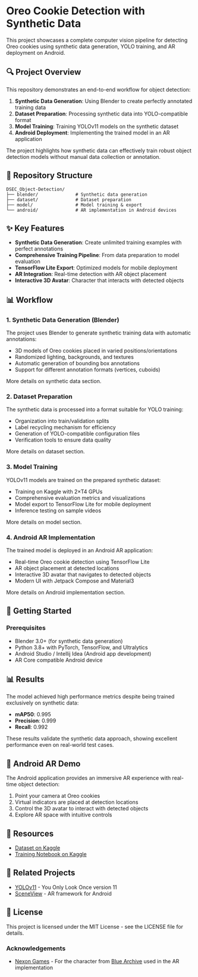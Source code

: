 # Oreo Cookie Detection with Synthetic Data

This project showcases a complete computer vision pipeline for detecting Oreo cookies using synthetic data generation, YOLO training, and AR deployment on Android.

## 🔍 Project Overview

This repository demonstrates an end-to-end workflow for object detection:

1. **Synthetic Data Generation**: Using Blender to create perfectly annotated training data
2. **Dataset Preparation**: Processing synthetic data into YOLO-compatible format
3. **Model Training**: Training YOLOv11 models on the synthetic dataset
4. **Android Deployment**: Implementing the trained model in an AR application

The project highlights how synthetic data can effectively train robust object detection models without manual data collection or annotation.

## 📁 Repository Structure

```
DSEC_Object-Detection/
├── blender/              # Synthetic data generation
├── dataset/              # Dataset preparation
├── model/                # Model training & export
└── android/              # AR implementation in Android devices
```

## ✨ Key Features

- **Synthetic Data Generation**: Create unlimited training examples with perfect annotations
- **Comprehensive Training Pipeline**: From data preparation to model evaluation
- **TensorFlow Lite Export**: Optimized models for mobile deployment
- **AR Integration**: Real-time detection with AR object placement
- **Interactive 3D Avatar**: Character that interacts with detected objects

## 📊 Workflow

### 1. Synthetic Data Generation (Blender)

The project uses Blender to generate synthetic training data with automatic annotations:

- 3D models of Oreo cookies placed in varied positions/orientations
- Randomized lighting, backgrounds, and textures
- Automatic generation of bounding box annotations
- Support for different annotation formats (vertices, cuboids)

More details on synthetic data section.

### 2. Dataset Preparation

The synthetic data is processed into a format suitable for YOLO training:

- Organization into train/validation splits
- Label recycling mechanism for efficiency
- Generation of YOLO-compatible configuration files
- Verification tools to ensure data quality

More details on dataset section.

### 3. Model Training

YOLOv11 models are trained on the prepared synthetic dataset:

- Training on Kaggle with 2×T4 GPUs
- Comprehensive evaluation metrics and visualizations
- Model export to TensorFlow Lite for mobile deployment
- Inference testing on sample videos

More details on model section.

### 4. Android AR Implementation

The trained model is deployed in an Android AR application:

- Real-time Oreo cookie detection using TensorFlow Lite
- AR object placement at detected locations
- Interactive 3D avatar that navigates to detected objects
- Modern UI with Jetpack Compose and Material3

More details on Android implementation section.

## 🔧 Getting Started

### Prerequisites

- Blender 3.0+ (for synthetic data generation)
- Python 3.8+ with PyTorch, TensorFlow, and Ultralytics
- Android Studio / Intellij Idea (Android app development)
- AR Core compatible Android device

## 📊 Results

The model achieved high performance metrics despite being trained exclusively on synthetic data:

- **mAP50**: 0.995
- **Precision**: 0.999
- **Recall**: 0.992

These results validate the synthetic data approach, showing excellent performance even on real-world test cases.

## 📱 Android AR Demo

The Android application provides an immersive AR experience with real-time object detection:

1. Point your camera at Oreo cookies
2. Virtual indicators are placed at detection locations
3. Control the 3D avatar to interact with detected objects
4. Explore AR space with intuitive controls

## 📎 Resources

- [Dataset on Kaggle](https://www.kaggle.com/datasets/rayhanzamzamy/oreo-cookie-detection)
- [Training Notebook on Kaggle](https://www.kaggle.com/code/rayhanzamzamy/dsec-oreo-cookie-detect)

## 🔗 Related Projects

- [YOLOv11](https://github.com/ultralytics/ultralytics) - You Only Look Once version 11
- [SceneView](https://github.com/SceneView/sceneview-android) - AR framework for Android

## 📄 License

This project is licensed under the MIT License - see the LICENSE file for details.

### Acknowledgements

- [Nexon Games](https://www.nexon.com/) - For the character from [Blue Archive](https://bluearchive.nexon.com/) used in the AR implementation